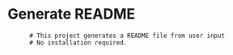 # Generate README
          # This project generates a README file from user input
          # No installation required.
  